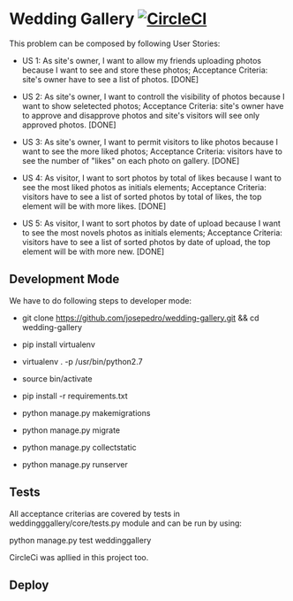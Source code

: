 # Wedding Gallery [![CircleCI](https://circleci.com/gh/josepedro/wedding-gallery/tree/master.svg?style=svg)](https://circleci.com/gh/josepedro/wedding-gallery/tree/master)

This problem can be composed by following User Stories:

- US 1: As site's owner, I want to allow my friends uploading photos because I want to see and store these photos; Acceptance Criteria: site's owner have to see a list of photos. [DONE]

- US 2: As site's owner, I want to controll the visibility of photos because I want to show seletected photos; Acceptance Criteria: site's owner have to approve and disapprove photos and site's visitors will see only approved photos. [DONE]

- US 3: As site's owner, I want to permit visitors to like photos because I want to see the more liked photos; Acceptance Criteria: visitors have to see the number of "likes" on each photo on gallery. [DONE]

- US 4: As visitor, I want to sort photos by total of likes because I want to see the most liked photos as initials elements; Acceptance Criteria: visitors have to see a list of sorted photos by total of likes, the top element will be with more likes. [DONE]

- US 5: As visitor, I want to sort photos by date of upload because I want to see the most novels photos as initials elements; Acceptance Criteria: visitors have to see a list of sorted photos by date of upload, the top element will be with more new. [DONE]

## Development Mode

We have to do following steps to developer mode:

- git clone https://github.com/josepedro/wedding-gallery.git && cd wedding-gallery

- pip install virtualenv

- virtualenv . -p /usr/bin/python2.7

- source bin/activate

- pip install -r requirements.txt

- python manage.py makemigrations

- python manage.py migrate

- python manage.py collectstatic

- python manage.py runserver

## Tests

All acceptance criterias are covered by tests in weddingggallery/core/tests.py module and can be run by using:

python manage.py test weddinggallery

CircleCi was apllied in this project too.

## Deploy

